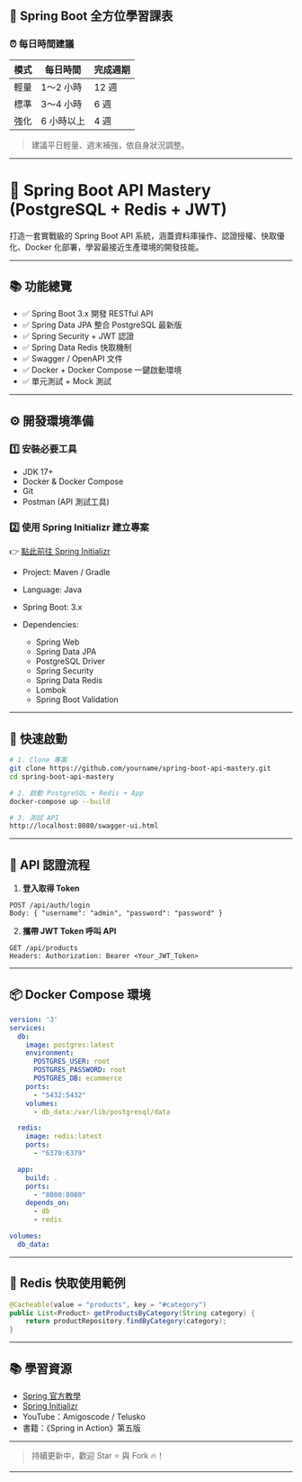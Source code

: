 ## 🎯 Spring Boot 全方位學習課表

### ⏰ **每日時間建議**

| 模式 | 每日時間   | 完成週期 |
| -- | ------ | ---- |
| 輕量 | 1～2 小時 | 12 週 |
| 標準 | 3～4 小時 | 6 週  |
| 強化 | 6 小時以上 | 4 週  |

> 建議平日輕量、週末補強，依自身狀況調整。

---

# 🚀 Spring Boot API Mastery (PostgreSQL + Redis + JWT)

打造一套實戰級的 Spring Boot API 系統，涵蓋資料庫操作、認證授權、快取優化、Docker 化部署，學習最接近生產環境的開發技能。

---

## 📚 功能總覽

* ✅ Spring Boot 3.x 開發 RESTful API
* ✅ Spring Data JPA 整合 PostgreSQL 最新版
* ✅ Spring Security + JWT 認證
* ✅ Spring Data Redis 快取機制
* ✅ Swagger / OpenAPI 文件
* ✅ Docker + Docker Compose 一鍵啟動環境
* ✅ 單元測試 + Mock 測試

---

## ⚙️ 開發環境準備

### 1️⃣ 安裝必要工具

* JDK 17+
* Docker & Docker Compose
* Git
* Postman (API 測試工具)

### 2️⃣ 使用 Spring Initializr 建立專案

👉 [點此前往 Spring Initializr](https://start.spring.io/)

* Project: Maven / Gradle
* Language: Java
* Spring Boot: 3.x
* Dependencies:

  * Spring Web
  * Spring Data JPA
  * PostgreSQL Driver
  * Spring Security
  * Spring Data Redis
  * Lombok
  * Spring Boot Validation

---

## 🚀 快速啟動

```bash
# 1. Clone 專案
git clone https://github.com/yourname/spring-boot-api-mastery.git
cd spring-boot-api-mastery

# 2. 啟動 PostgreSQL + Redis + App
docker-compose up --build

# 3. 測試 API
http://localhost:8080/swagger-ui.html
```

---

## 📖 API 認證流程

1. **登入取得 Token**

```http
POST /api/auth/login
Body: { "username": "admin", "password": "password" }
```

2. **攜帶 JWT Token 呼叫 API**

```http
GET /api/products
Headers: Authorization: Bearer <Your_JWT_Token>
```

---

## 📦 Docker Compose 環境

```yaml
version: '3'
services:
  db:
    image: postgres:latest
    environment:
      POSTGRES_USER: root
      POSTGRES_PASSWORD: root
      POSTGRES_DB: ecommerce
    ports:
      - "5432:5432"
    volumes:
      - db_data:/var/lib/postgresql/data

  redis:
    image: redis:latest
    ports:
      - "6379:6379"

  app:
    build: .
    ports:
      - "8080:8080"
    depends_on:
      - db
      - redis

volumes:
  db_data:
```

---

## 🧩 Redis 快取使用範例

```java
@Cacheable(value = "products", key = "#category")
public List<Product> getProductsByCategory(String category) {
    return productRepository.findByCategory(category);
}
```

---

## 📚 學習資源

* [Spring 官方教學](https://spring.io/guides)
* [Spring Initializr](https://start.spring.io/)
* YouTube：Amigoscode / Telusko
* 書籍：《Spring in Action》第五版

---

> 持續更新中，歡迎 Star ⭐ 與 Fork 🔥！

---
